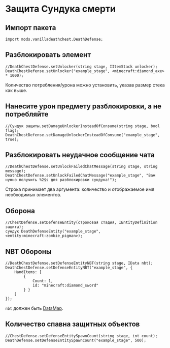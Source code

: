 # Защита Сундука смерти

## Импорт пакета

`import mods.vanilladeathchest.DeathDefense;`

## Разблокировать элемент

```zenscript
//DeathChestDefense.setUnlocker(string stage, IItemStack unlocker);
DeathChestDefense.setUnlocker("example_stage", <minecraft:diamond_axe> * 1000);
```

Количество потребления/урона можно установить, указав размер стека как выше.

## Нанесите урон предмету разблокировки, а не потребляйте

```zenscript
//Сундук защиты.setDamageUnlockerInsteadOfConsume(string stage, bool flag);
DeathChestDefense.setDamageUnlockerInsteadOfConsume("example_stage", true);
```

## Разблокировать неудачное сообщение чата

```zenscript
//DeathChestDefense.setUnlockFailedChatMessage(string stage, string message);
DeathChestDefense.setUnlockFailedChatMessage("example_stage", "Вам нужно получить %2$s для разблокировки сундука!");
```

Строка принимает два аргумента: количество и отображаемое имя необходимых элементов.

## Оборона

```zenscript
//ChestDefense.setDefenseEntity(строковая стадия, IEntityDefinition защиты);
сундук DeathDefenseEntity("example_stage", <entity:minecraft:zombie_pigman>);
```

## NBT Обороны

```zenscript
//DeathChestDefense.setDefenseEntityNBT(string stage, IData nbt);
DeathChestDefense.setDefenseEntityNBT("example_stage", {
    HandItems: [
        {
            Count: 1,
            id: "minecraft:diamond_sword"
        } }
    ]
});
```

`nbt` должен быть [DataMap](/Vanilla/Data/DataMap/).

## Количество спавна защитных объектов

```zenscript
//ChestDefense.setDefenseEntitySpawnCount(string stage, int count);
DeathDefense.setDefenseEntitySpawnCount("example_stage", 500);
```